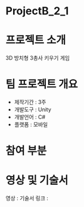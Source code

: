 # ProjectB_2_1

# 프로젝트 소개 
3D 방치형 3총사 키우기 게임 

# 팀 프로젝트 개요 
- 제작기간 : 3주
- 개발도구 : Unity
- 개발언어 : C#
- 플랫폼 : 모바일

# 참여 부분


# 영상 및 기술서 
영상 : 
기술서 링크 : 

